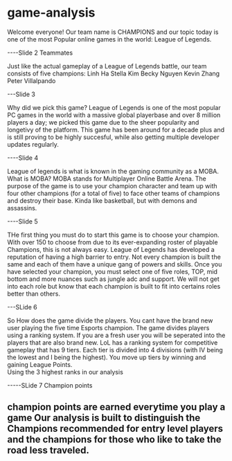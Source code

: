 # game-analysis
Welcome everyone! Our team name is CHAMPIONS and our topic today is one of the most Popular online games in the world: League of Legends. 

----Slide 2 Teammates

Just like the actual gameplay of a League of Legends battle, our team consists of five champions:
Linh Ha 
Stella Kim
Becky Nguyen
Kevin Zhang
Peter Villalpando

---Slide 3

Why did we pick this game? League of Legends is one of the most popular PC games in the world with a massive global playerbase and over 8 million players a day; we picked this game due to the sheer popularity and longetivy of the platform. This game has been around for a decade plus and is still proving to be highly succesful, while also getting multiple developer updates regularly.

----Slide 4

League of legends is what is known in the gaming community as a MOBA. What is MOBA? MOBA stands for Multiplayer Online Battle Arena.
The purpose of the game is to use your champion character and team up with four other champions (for a total of five) to face other teams of champions and destroy their base. Kinda like basketball, but with demons and assassins.

----Slide 5

THe first thing you must do to start this game is to choose your champion. With over 150  to choose from due to its ever-expanding roster of playable Champions, this is not always easy. League of Legends has developed a reputation of having a high barrier to entry. Not every champion is built the same and each of them have a unique gang of powers and skills. Once you have selected your champion, you must select one of five roles, TOP, mid bottom and more nuances such as jungle adc and support. We will not get into each role but know that each champion is built to fit into certains roles better than others. 

---SLide 6

So How does the game divide the players. You cant have the brand new user playing the five time Esports champion. The game divides players using a ranking system. If you are a fresh user you will be seperated into the players that are also brand new.
LoL has a ranking system for competitive gameplay that has 9 tiers. Each tier is divided into 4 divisions (with IV being the lowest and I being the highest). You move up tiers by winning and gaining League Points.  
Using the 3 highest ranks in our analysis 

-----SLide 7 Champion points

champion points are earned everytime you play a game
Our analysis is built to distinguish the Champions recommended for entry level players and the champions for those who like to take the road less traveled.
----




